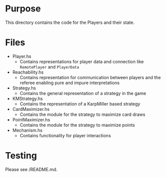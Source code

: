 # Purpose
This directory contains the code for the Players and their state.

# Files
- Player.hs
    - Contains representations for player data and connection like `RemotePlayer` and `PlayerData`
- Reachability.hs
    - Contains representation for communication between players and the referee enabling pure and impure interpretations
- Strategy.hs
    - Contains the general representation of a strategy in the game
- KMStrategy.hs
    - Contains the representation of a KarpMiller based strategy
- CardMaximizer.hs
    - Contains the module for the strategy to maximize card draws
- PointMaximizer.hs
    - Contains the module for the strategy to maximize points
- Mechanism.hs
    - Contains functionality for player interactions

# Testing
Please see /README.md.
